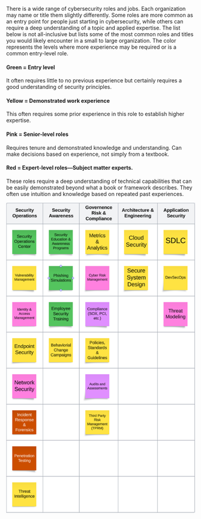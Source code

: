 There is a wide range of cybersecurity roles and jobs. Each organization may name or title them slightly differently. Some roles are more common as an entry point for people just starting in cybersecurity, while others can require a deep understanding of a topic and applied expertise. The list below is not all-inclusive but lists some of the most common roles and titles you would likely encounter in a small to large organization. The color represents the levels where more experience may be required or is a common entry-level role.

#### Green = Entry level   
It often requires little to no previous experience but certainly requires a good understanding of security principles.    

#### Yellow = Demonstrated work experience   
This often requires some prior experience in this role to establish higher expertise.    

#### Pink = Senior-level roles    
Requires tenure and demonstrated knowledge and understanding. Can make decisions based on experience, not simply from a textbook.   

#### Red = Expert-level roles—Subject matter experts.   
These roles require a deep understanding of technical capabilities that can be easily demonstrated beyond what a book or framework describes. They often use intuition and knowledge based on repeated past experiences.  

![Screenshot of cybersecurity roles](https://github.com/lancemueller/CybersecurityCareer/blob/main/Cyber%20Roles.png)
